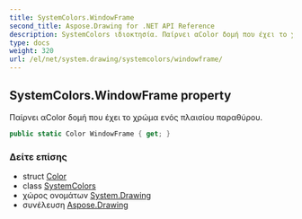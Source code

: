 ```yaml
---
title: SystemColors.WindowFrame
second_title: Aspose.Drawing for .NET API Reference
description: SystemColors ιδιοκτησία. Παίρνει αColor δομή που έχει το χρώμα ενός πλαισίου παραθύρου.
type: docs
weight: 320
url: /el/net/system.drawing/systemcolors/windowframe/
---
```

## SystemColors.WindowFrame property

Παίρνει αColor δομή που έχει το χρώμα ενός πλαισίου παραθύρου.

```csharp
public static Color WindowFrame { get; }
```

### Δείτε επίσης

* struct [Color](../../color/)
* class [SystemColors](../)
* χώρος ονομάτων [System.Drawing](../../systemcolors/)
* συνέλευση [Aspose.Drawing](../../../)


